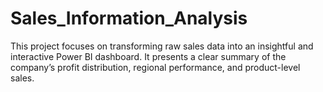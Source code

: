 # Sales_Information_Analysis
This project focuses on transforming raw sales data into an insightful and interactive Power BI dashboard. It presents a clear summary of the company’s profit distribution, regional performance, and product-level sales.
